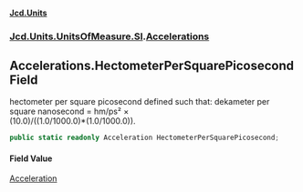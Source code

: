 #### [Jcd.Units](index.md 'index')
### [Jcd.Units.UnitsOfMeasure.SI](Jcd.Units.UnitsOfMeasure.SI.md 'Jcd.Units.UnitsOfMeasure.SI').[Accelerations](Accelerations.md 'Jcd.Units.UnitsOfMeasure.SI.Accelerations')

## Accelerations.HectometerPerSquarePicosecond Field

hectometer per square picosecond defined such that: dekameter per square nanosecond = hm/ps² ×  
(10.0)/((1.0/1000.0)*(1.0/1000.0)).

```csharp
public static readonly Acceleration HectometerPerSquarePicosecond;
```

#### Field Value
[Acceleration](Acceleration.md 'Jcd.Units.UnitTypes.Acceleration')
